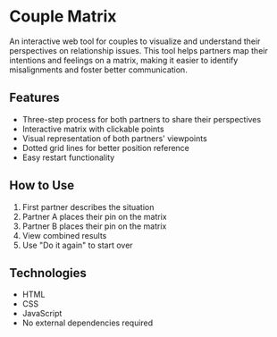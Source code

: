 # Couple Matrix

An interactive web tool for couples to visualize and understand their perspectives on relationship issues. This tool helps partners map their intentions and feelings on a matrix, making it easier to identify misalignments and foster better communication.

## Features
- Three-step process for both partners to share their perspectives
- Interactive matrix with clickable points
- Visual representation of both partners' viewpoints
- Dotted grid lines for better position reference
- Easy restart functionality

## How to Use
1. First partner describes the situation
2. Partner A places their pin on the matrix
3. Partner B places their pin on the matrix
4. View combined results
5. Use "Do it again" to start over

## Technologies
- HTML
- CSS
- JavaScript
- No external dependencies required 